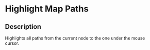 # Highlight Map Paths

## Description

Highlights all paths from the current node to the one under the mouse cursor.